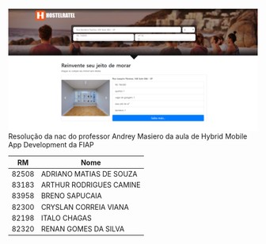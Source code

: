 ![capa](https://github.com/ratel-evil/nac-js/blob/master/capa.PNG)
Resolução da nac do professor Andrey Masiero da aula de Hybrid Mobile App Development da FIAP

<table>
  <th><b>RM</b></th>
  <th><b>Nome</b></th>
  <tbody>
    <tr>
      <td>82508</td>
      <td>ADRIANO MATIAS DE SOUZA</td>
    </tr>
    <tr>
      <td>83183</td>
      <td>ARTHUR RODRIGUES CAMINE</td>
    </tr>
    <tr>
      <td>83958</td>
      <td>BRENO SAPUCAIA</td>
    </tr>
    <tr>
      <td>82300</td>
      <td>CRYSLAN CORREIA VIANA</td>
    </tr>
     <tr>
      <td>82198</td>
       <td>ITALO CHAGAS</td>
    </tr>
     <tr>
      <td>82320</td>
       <td>RENAN GOMES DA SILVA</td>
    </tr>
  </tbody>
</table>
